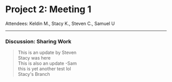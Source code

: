 # Project 2: Meeting 1
Attendees: Keldin M., Stacy K., Steven C., Samuel U

---

### Discussion: Sharing Work
> This is an update by Steven<br/>
Stacy was here<br/>
This is also an update -Sam<br/>
this is yet another test lol<br/>
> Stacy's Branch
